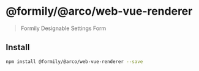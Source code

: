 # @formily/@arco/web-vue-renderer

> Formily Designable Settings Form

## Install

```bash
npm install @formily/@arco/web-vue-renderer --save
```
